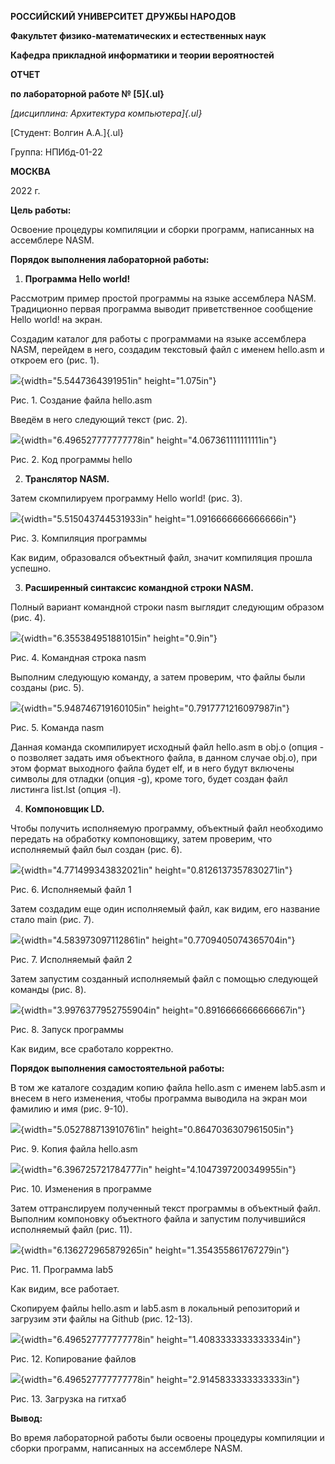 **РОССИЙСКИЙ УНИВЕРСИТЕТ ДРУЖБЫ НАРОДОВ**

**Факультет физико-математических и естественных наук**

**Кафедра прикладной информатики и теории вероятностей**

**ОТЧЕТ**

**по лабораторной работе № [5]{.ul}**

*[дисциплина: Архитектура компьютера]{.ul}*

[Студент: Волгин А.А.]{.ul}

Группа: НПИбд-01-22

**МОСКВА**

2022 г.

**Цель работы:**

Освоение процедуры компиляции и сборки программ, написанных на
ассемблере NASM.

**Порядок выполнения лабораторной работы:**

1.  **Программа Hello world!**

Рассмотрим пример простой программы на языке ассемблера NASM.
Традиционно первая программа выводит приветственное сообщение Hello
world! на экран.

Создадим каталог для работы с программами на языке ассемблера NASM,
перейдем в него, создадим текстовый файл с именем hello.asm и откроем
его (рис. 1).

![](vertopal_4af68b20d05a495596270a2b09904f73/media/image1.png){width="5.5447364391951in"
height="1.075in"}

Рис. 1. Создание файла hello.asm

Введём в него следующий текст (рис. 2).

![](vertopal_4af68b20d05a495596270a2b09904f73/media/image2.png){width="6.496527777777778in"
height="4.067361111111111in"}

Рис. 2. Код программы hello

2.  **Транслятор NASM.**

Затем скомпилируем программу Hello world! (рис. 3).

![](vertopal_4af68b20d05a495596270a2b09904f73/media/image3.png){width="5.515043744531933in"
height="1.0916666666666666in"}

Рис. 3. Компиляция программы

Как видим, образовался объектный файл, значит компиляция прошла успешно.

3.  **Расширенный синтаксис командной строки NASM.**

Полный вариант командной строки nasm выглядит следующим образом (рис.
4).

![](vertopal_4af68b20d05a495596270a2b09904f73/media/image4.png){width="6.355384951881015in"
height="0.9in"}

Рис. 4. Командная строка nasm

Выполним следующую команду, а затем проверим, что файлы были созданы
(рис. 5).

![](vertopal_4af68b20d05a495596270a2b09904f73/media/image5.png){width="5.948746719160105in"
height="0.7917771216097987in"}

Рис. 5. Команда nasm

Данная команда скомпилирует исходный файл hello.asm в obj.o (опция - o
позволяет задать имя объектного файла, в данном случае obj.o), при этом
формат выходного файла будет elf, и в него будут включены символы для
отладки (опция -g), кроме того, будет создан файл листинга list.lst
(опция -l).

4.  **Компоновщик LD.**

Чтобы получить исполняемую программу, объектный файл необходимо передать
на обработку компоновщику, затем проверим, что исполняемый файл был
создан (рис. 6).

![](vertopal_4af68b20d05a495596270a2b09904f73/media/image6.png){width="4.771499343832021in"
height="0.8126137357830271in"}

Рис. 6. Исполняемый файл 1

Затем создадим еще один исполняемый файл, как видим, его название стало
main (рис. 7).

![](vertopal_4af68b20d05a495596270a2b09904f73/media/image7.png){width="4.583973097112861in"
height="0.7709405074365704in"}

Рис. 7. Исполняемый файл 2

Затем запустим созданный исполняемый файл с помощью следующей команды
(рис. 8).

![](vertopal_4af68b20d05a495596270a2b09904f73/media/image8.png){width="3.9976377952755904in"
height="0.8916666666666667in"}

Рис. 8. Запуск программы

Как видим, все сработало корректно.

**Порядок выполнения самостоятельной работы:**

В том же каталоге создадим копию файла hello.asm с именем lab5.asm и
внесем в него изменения, чтобы программа выводила на экран мои фамилию и
имя (рис. 9-10).

![](vertopal_4af68b20d05a495596270a2b09904f73/media/image9.png){width="5.052788713910761in"
height="0.8647036307961505in"}

Рис. 9. Копия файла hello.asm

![](vertopal_4af68b20d05a495596270a2b09904f73/media/image10.png){width="6.396725721784777in"
height="4.1047397200349955in"}

Рис. 10. Изменения в программе

Затем оттранслируем полученный текст программы в объектный файл.
Выполним компоновку объектного файла и запустим получившийся исполняемый
файл (рис. 11).

![](vertopal_4af68b20d05a495596270a2b09904f73/media/image11.png){width="6.136272965879265in"
height="1.354355861767279in"}

Рис. 11. Программа lab5

Как видим, все работает.

Скопируем файлы hello.asm и lab5.asm в локальный репозиторий и загрузим
эти файлы на Github (рис. 12-13).

![](vertopal_4af68b20d05a495596270a2b09904f73/media/image12.png){width="6.496527777777778in"
height="1.4083333333333334in"}

Рис. 12. Копирование файлов

![](vertopal_4af68b20d05a495596270a2b09904f73/media/image13.png){width="6.496527777777778in"
height="2.9145833333333333in"}

Рис. 13. Загрузка на гитхаб

**Вывод:**

Во время лабораторной работы были освоены процедуры компиляции и сборки
программ, написанных на ассемблере NASM.

